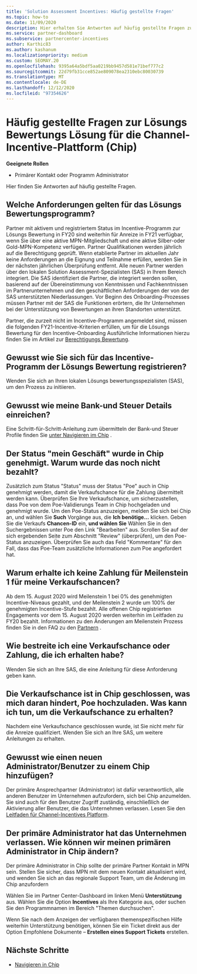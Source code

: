 ```yaml
---
title: 'Solution Assessment Incentives: Häufig gestellte Fragen'
ms.topic: how-to
ms.date: 11/09/2020
description: Hier erhalten Sie Antworten auf häufig gestellte Fragen zur Lösungs Bewertung auf der Channel Incentive Platform (Chip).
ms.service: partner-dashboard
ms.subservice: partnercenter-incentives
author: Karthic83
ms.author: kashanum
ms.localizationpriority: medium
ms.custom: SEOMAY.20
ms.openlocfilehash: 9395a64a5bdf5aa0219bb9457d581e71bef777c2
ms.sourcegitcommit: 22d79fb31cce852ae809078ea2310ebc80030739
ms.translationtype: MT
ms.contentlocale: de-DE
ms.lasthandoff: 12/12/2020
ms.locfileid: "97354626"
---
```

# <a name="solution-assessment-incentives-faq-for-the-channel-incentives-platform-chip"></a>Häufig gestellte Fragen zur Lösungs Bewertungs Lösung für die Channel-Incentive-Plattform (Chip) 

**Geeignete Rollen**

- Primärer Kontakt oder Programm Administrator

Hier finden Sie Antworten auf häufig gestellte Fragen.

## <a name="what-are-the-eligibility-requirements-for-the-solution-assessment-incentive-program"></a>Welche Anforderungen gelten für das Lösungs Bewertungsprogramm?

Partner mit aktivem und registriertem Status im Incentive-Programm zur Lösungs Bewertung in FY20 sind weiterhin für Anreize in FY21 verfügbar, wenn Sie über eine aktive MPN-Mitgliedschaft und eine aktive Silber-oder Gold-MPN-Kompetenz verfügen. Partner Qualifikationen werden jährlich auf die Berechtigung geprüft.  Wenn etablierte Partner im aktuellen Jahr keine Anforderungen an die Eignung und Teilnahme erfüllen, werden Sie in der nächsten jährlichen Überprüfung entfernt.  Alle neuen Partner werden über den lokalen Solution Assessment-Spezialisten (SAS) in Ihrem Bereich integriert.  Die SAS identifiziert die Partner, die integriert werden sollen, basierend auf der Übereinstimmung von Kenntnissen und Fachkenntnissen im Partnerunternehmen und den geschäftlichen Anforderungen der von der SAS unterstützten Niederlassungen.
Vor Beginn des Onboarding-Prozesses müssen Partner mit der SAS die Funktionen erörtern, die Ihr Unternehmen bei der Unterstützung von Bewertungen an ihren Standorten unterstützt. 

Partner, die zurzeit nicht im Incentive-Programm angemeldet sind, müssen die folgenden FY21-Incentive-Kriterien erfüllen, um für die Lösungs Bewertung für den Incentive-Onboarding Ausführliche Informationen hierzu finden Sie im Artikel zur [Berechtigungs Bewertung](chip-solutions-assessment-eligible.md).

## <a name="how-do-i-enroll-in-the-solution-assessments-incentive-program"></a>Gewusst wie Sie sich für das Incentive-Programm der Lösungs Bewertung registrieren?

Wenden Sie sich an Ihren lokalen Lösungs bewertungsspezialisten (SAS), um den Prozess zu initiieren.

## <a name="how-do-i-submit-my-bank-and-tax-details"></a>Gewusst wie meine Bank-und Steuer Details einreichen?

Eine Schritt-für-Schritt-Anleitung zum übermitteln der Bank-und Steuer Profile finden Sie [unter Navigieren im Chip](chip-intro.md) .

## <a name="my-deal-status-has-been-approved-in-chip-why-hasnt-it-been-paid-yet"></a>Der Status "mein Geschäft" wurde in Chip genehmigt. Warum wurde das noch nicht bezahlt?

Zusätzlich zum Status "Status" muss der Status "Poe" auch in Chip genehmigt werden, damit die Verkaufschance für die Zahlung übermittelt werden kann. Überprüfen Sie Ihre Verkaufschance, um sicherzustellen, dass Poe von dem Poe-Validierungs Team in Chip hochgeladen und genehmigt wurde. Um den Poe-Status anzuzeigen, melden Sie sich bei Chip an, und wählen Sie **Such** Vorgänge aus, die **Ich benötige...** klicken. Geben Sie die Verkaufs **Chancen-ID** ein, **und wählen Sie** Wählen Sie in den Suchergebnissen unter Poe den Link "Bearbeiten" aus. Scrollen Sie auf der sich ergebenden Seite zum Abschnitt "Review" (überprüfen), um den Poe-Status anzuzeigen. Überprüfen Sie auch das Feld "Kommentare" für den Fall, dass das Poe-Team zusätzliche Informationen zum Poe angefordert hat.

## <a name="why-did-i-not-receive-any-payment-for-milestone-1-for-my-opportunity"></a>Warum erhalte ich keine Zahlung für Meilenstein 1 für meine Verkaufschancen?

Ab dem 15. August 2020 wird Meilenstein 1 bei 0% des genehmigten Incentive-Niveaus gezahlt, und der Meilenstein 2 wurde um 100% der genehmigten Incentive-Stufe bezahlt. Alle offenen Chip registrierten Engagements vor dem 15. August 2020 werden weiterhin im Leitfaden zu FY20 bezahlt. Informationen zu den Änderungen am Meilenstein Prozess finden Sie in den FAQ zu den [Partnern](https://assetsprod.microsoft.com/solution-assessment-incentive-program-faq.pdf) .

## <a name="how-to-i-dispute-an-opportunity-or-payment-i-received"></a>Wie bestreite ich eine Verkaufschance oder Zahlung, die ich erhalten habe?

Wenden Sie sich an Ihre SAS, die eine Anleitung für diese Anforderung geben kann.

## <a name="the-opportunity-is-closed-in-chip-which-is-preventing-me-from-uploading-poe-what-can-i-do-to-get-the-opportunity-paid"></a>Die Verkaufschance ist in Chip geschlossen, was mich daran hindert, Poe hochzuladen. Was kann ich tun, um die Verkaufschance zu erhalten?

Nachdem eine Verkaufschance geschlossen wurde, ist Sie nicht mehr für die Anreize qualifiziert. Wenden Sie sich an Ihre SAS, um weitere Anleitungen zu erhalten.

## <a name="how-do-i-add-a-new-adminuser-to-chip"></a>Gewusst wie einen neuen Administrator/Benutzer zu einem Chip hinzufügen?

Der primäre Ansprechpartner (Administrator) ist dafür verantwortlich, alle anderen Benutzer im Unternehmen aufzufordern, sich bei Chip anzumelden. Sie sind auch für den Benutzer Zugriff zuständig, einschließlich der Aktivierung aller Benutzer, die das Unternehmen verlassen. Lesen Sie den [Leitfaden für Channel-Incentives Platform](chip-intro.md).

## <a name="the-primary-admin-has-left-our-company-how-do-we-change-my-primary-admin-in-chip"></a>Der primäre Administrator hat das Unternehmen verlassen. Wie können wir meinen primären Administrator in Chip ändern?

Der primäre Administrator in Chip sollte der primäre Partner Kontakt in MPN sein. Stellen Sie sicher, dass MPN mit dem neuen Kontakt aktualisiert wird, und wenden Sie sich an das regionale Support Team, um die Änderung im Chip anzufordern

Wählen Sie im Partner Center-Dashboard im linken Menü **Unterstützung** aus. Wählen Sie die Option **Incentives** als Ihre Kategorie aus, oder suchen Sie den Programmnamen im Bereich "Themen durchsuchen".

Wenn Sie nach dem Anzeigen der verfügbaren themenspezifischen Hilfe weiterhin Unterstützung benötigen, können Sie ein Ticket direkt aus der Option Empfohlene Dokumente – **Erstellen eines Support Tickets** erstellen.

## <a name="next-steps"></a>Nächste Schritte

- [Navigieren in Chip](chip-intro.md)

